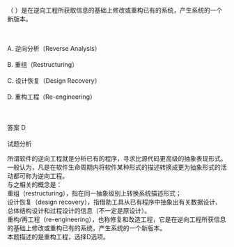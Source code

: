 <div class="detail lh2"><p>（  ）是在逆向工程所获取信息的基础上修改或重构已有的系统，产生系统的一个新版本。</p><br/><br/>A. 逆向分析（Reverse Analysis）<br/><br/>B. 重组（Restructuring）<br/><br/>C. 设计恢复（Design Recovery）<br/><br/>D. 重构工程（Re-engineering）<br/><br/><br/><br/>答案 D<br/><br/>试题分析<br/><p></p><p>所谓软件的逆向工程就是分析已有的程序，寻求比源代码更高级的抽象表现形式。一般认为，凡是在软件生命周期内将软件某种形式的描述转换成更为抽象形式的活动都可称为逆向工程。<br/>与之相关的概念是：<br/>重组（restructuring），指在同一抽象级别上转换系统描述形式； <br/>设计恢复（design recovery），指借助工具从已有程序中抽象出有关数据设计、总体结构设计和过程设计的信息（不一定是原设计）。<br/>重构/再工程（re-engineering），也称修复和改造工程，它是在逆向工程所获信息的基础上修改或重构已有的系统，产生系统的一个新版本。<br/>本题描述的是重构工程，选择D选项。<br/></p></div>